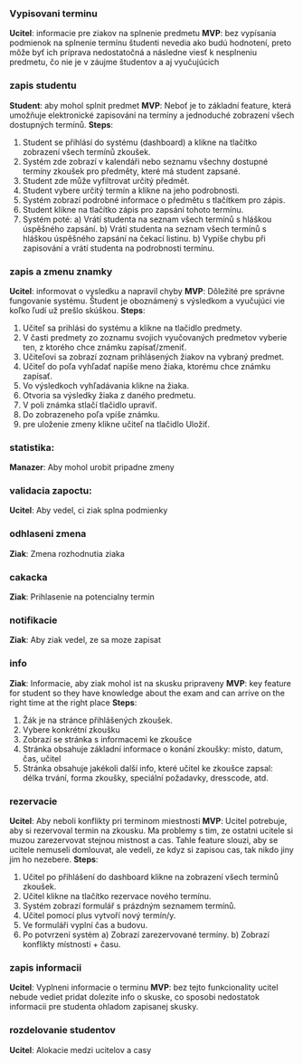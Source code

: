 ### Vypisovani terminu
**Ucitel**: informacie pre ziakov na splnenie predmetu
**MVP**: bez vypísania podmienok na splnenie termínu študenti nevedia ako budú hodnotení, preto môže byť ich príprava nedostatočná a následne viesť k nesplneniu predmetu, čo nie je v záujme študentov a aj vyučujúcich

### zapis studentu
**Student**: aby mohol splnit predmet
**MVP**: Neboť je to základní feature, která umožňuje elektronické zapisování na termíny a jednoduché zobrazení všech dostupných termínů.
**Steps**:
1) Student se přihlásí do systému (dashboard) a klikne na tlačítko zobrazení všech termínů zkoušek.
2) Systém zde zobrazí v kalendáři nebo seznamu všechny dostupné termíny zkoušek pro předměty, které má student zapsané.
3) Student zde může vyfiltrovat určitý předmět.
4) Student vybere určitý termín a klikne na jeho podrobnosti.
5) Systém zobrazí podrobné informace o předmětu s tlačítkem pro zápis.
6) Student klikne na tlačítko zápis pro zapsání tohoto termínu.
7) Systém poté:
 a) Vrátí studenta na seznam všech termínů s hláškou úspěšného zapsání.
 b) Vrátí studenta na seznam všech termínů s hláškou úspěšného zapsání na čekací listinu.
 b) Vypíše chybu při zapisování a vrátí studenta na podrobnosti termínu.

### zapis a zmenu znamky
**Ucitel**: informovat o vysledku a napravil chyby
**MVP**: Dôležité pre správne fungovanie systému. Študent je oboznámený s výsledkom a vyučujúci vie koľko ľudí už prešlo skúškou.
**Steps**:
1) Učiteľ sa prihlási do systému a klikne na tlačidlo predmety. 
2) V časti predmety zo zoznamu svojich vyučovaných predmetov vyberie ten, z ktorého chce známku zapísať/zmeniť.
3) Učiteľovi sa zobrazí zoznam prihlásených žiakov na vybraný predmet.
4) Učiteľ do poľa vyhľadať napíše meno žiaka, ktorému chce známku zapísať.
5) Vo výsledkoch vyhľadávania klikne na žiaka.
6) Otvoria sa výsledky žiaka z daného predmetu. 
7) V poli známka stlačí tlačidlo upraviť.
8) Do zobrazeneho poľa vpíše známku.
9) pre uloženie zmeny klikne učiteľ na tlačidlo Uložiť. 

### statistika:
**Manazer**: Aby mohol urobit pripadne zmeny

### validacia zapoctu:
**Ucitel**: Aby vedel, ci ziak splna podmienky

### odhlaseni zmena
**Ziak**: Zmena rozhodnutia ziaka

### cakacka
**Ziak**: Prihlasenie na potencialny termin

### notifikacie
**Ziak**: Aby ziak vedel, ze sa moze zapisat

### info
**Ziak**: Informacie, aby ziak mohol ist na skusku pripraveny
**MVP**: key feature for student so they have knowledge about the exam and can arrive on the right time at the right place
**Steps**:
1) Žák je na stránce přihlášených zkoušek.
2) Vybere konkrétní zkoušku
3) Zobrazí se stránka s informacemi ke zkoušce
4) Stránka obsahuje základní informace o konání zkoušky: místo, datum, čas, učitel
5) Stránka obsahuje jakékoli další info, které učitel ke zkoušce zapsal: délka trvání, forma zkoušky, speciální požadavky, dresscode, atd.

### rezervacie
**Ucitel**: Aby neboli konflikty pri terminom miestnosti
**MVP**: Ucitel potrebuje, aby si rezervoval termin na zkousku. Ma problemy s tim, ze ostatni ucitele si muzou zarezervovat stejnou mistnost a cas. Tahle feature slouzi, aby se ucitele nemuseli domlouvat, ale vedeli, ze kdyz si zapisou cas, tak nikdo jiny jim ho nezebere.
**Steps**:
1) Učitel po přihlášení do dashboard klikne na zobrazení všech termínů zkoušek.
2) Učitel klikne na tlačítko rezervace nového termínu.
3) Systém zobrazí formulář s prázdným seznamem termínů.
4) Učitel pomocí plus vytvoří nový termín/y.
5) Ve formuláři vyplní čas a budovu.
6) Po potvrzení systém
 a) Zobrazí zarezervované termíny.
 b) Zobrazí konflikty místnosti + času.

### zapis informacii
**Ucitel**: Vyplneni informacie o terminu
**MVP**: bez tejto funkcionality ucitel nebude vediet pridat dolezite info o skuske, co sposobi nedostatok informacii pre studenta ohladom zapisanej skusky.

### rozdelovanie studentov
**Ucitel**: Alokacie medzi ucitelov a casy
